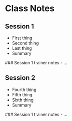 # Class Notes

## Session 1
- First thing
- Second thing
- Last thing
- Summary

<div class="trainer-eyes-only">
### Session 1 trainer notes
- ...
</div>

## Session 2
- Fourth thing
- Fifth thing
- Sixth thing
- Summary

<div class="trainer-eyes-only">
### Session 1 trainer notes
- ...
</div>
